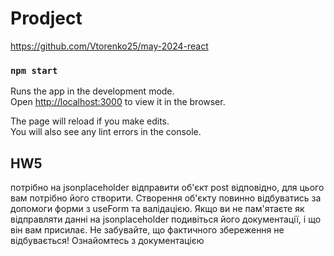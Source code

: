# Prodject

https://github.com/Vtorenko25/may-2024-react



### `npm start`

Runs the app in the development mode.\
Open [http://localhost:3000](http://localhost:3000) to view it in the browser.

The page will reload if you make edits.\
You will also see any lint errors in the console.



## HW5
потрібно на jsonplaceholder відправити об'єкт post
відповідно, для цього вам потрібно його створити. Створення об'єкту повинно відбуватись за допомоги форми 
з useForm та валідацією.
Якщо ви не пам'ятаєте як відправляти данні на jsonplaceholder подивіться його документації, 
і що він вам присилає. Не забувайте, що фактичного збереження не відбувається! Ознайомтесь з документацією
